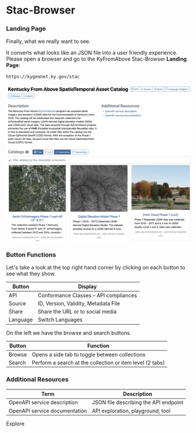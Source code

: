 # Stac-Browser

### Landing Page

Finally, what we really want to see.

It converts what looks like an JSON file into a user friendly experience.  Please open a browser and go to the KyFromAbove Stac-Browser **Landing Page**:

```cmd
https://kygeonet.ky.gov/stac
```

![alt text](assets/landing-page.png)

### Button Functions

Let's take a look at the top right hand corner by clicking on each button to see what they show.

| Button   | Display                                |
|----------|----------------------------------------|
| API      | Conformance Classes – API compliances  |
| Source   | ID, Version, Validity, Metadata File   |
| Share    | Share the URL or to social media       |
| Language | Switch Languages                       |

On the left we have the browse and search buttons.

| Button   | Function                                                 |
| -------- | ---------------------------------------------------------|
| Browse   | Opens a side tab to toggle between collections           |
| Search   | Perform a search at the collection or item level (2 tabs)|

### Additional Resources

| Term                          | Description                           |
| ----------------------------- | ------------------------------------- |
| OpenAPI service description   | JSON file describing the API endpoint |
| OpenAPI service documentation | API exploration, playground, tool     |

Explore